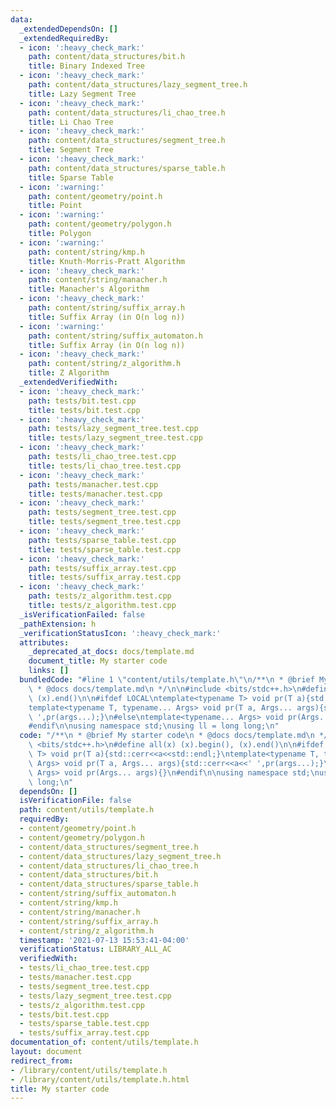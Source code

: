 ```yaml
---
data:
  _extendedDependsOn: []
  _extendedRequiredBy:
  - icon: ':heavy_check_mark:'
    path: content/data_structures/bit.h
    title: Binary Indexed Tree
  - icon: ':heavy_check_mark:'
    path: content/data_structures/lazy_segment_tree.h
    title: Lazy Segment Tree
  - icon: ':heavy_check_mark:'
    path: content/data_structures/li_chao_tree.h
    title: Li Chao Tree
  - icon: ':heavy_check_mark:'
    path: content/data_structures/segment_tree.h
    title: Segment Tree
  - icon: ':heavy_check_mark:'
    path: content/data_structures/sparse_table.h
    title: Sparse Table
  - icon: ':warning:'
    path: content/geometry/point.h
    title: Point
  - icon: ':warning:'
    path: content/geometry/polygon.h
    title: Polygon
  - icon: ':warning:'
    path: content/string/kmp.h
    title: Knuth-Morris-Pratt Algorithm
  - icon: ':heavy_check_mark:'
    path: content/string/manacher.h
    title: Manacher's Algorithm
  - icon: ':heavy_check_mark:'
    path: content/string/suffix_array.h
    title: Suffix Array (in O(n log n))
  - icon: ':warning:'
    path: content/string/suffix_automaton.h
    title: Suffix Array (in O(n log n))
  - icon: ':heavy_check_mark:'
    path: content/string/z_algorithm.h
    title: Z Algorithm
  _extendedVerifiedWith:
  - icon: ':heavy_check_mark:'
    path: tests/bit.test.cpp
    title: tests/bit.test.cpp
  - icon: ':heavy_check_mark:'
    path: tests/lazy_segment_tree.test.cpp
    title: tests/lazy_segment_tree.test.cpp
  - icon: ':heavy_check_mark:'
    path: tests/li_chao_tree.test.cpp
    title: tests/li_chao_tree.test.cpp
  - icon: ':heavy_check_mark:'
    path: tests/manacher.test.cpp
    title: tests/manacher.test.cpp
  - icon: ':heavy_check_mark:'
    path: tests/segment_tree.test.cpp
    title: tests/segment_tree.test.cpp
  - icon: ':heavy_check_mark:'
    path: tests/sparse_table.test.cpp
    title: tests/sparse_table.test.cpp
  - icon: ':heavy_check_mark:'
    path: tests/suffix_array.test.cpp
    title: tests/suffix_array.test.cpp
  - icon: ':heavy_check_mark:'
    path: tests/z_algorithm.test.cpp
    title: tests/z_algorithm.test.cpp
  _isVerificationFailed: false
  _pathExtension: h
  _verificationStatusIcon: ':heavy_check_mark:'
  attributes:
    _deprecated_at_docs: docs/template.md
    document_title: My starter code
    links: []
  bundledCode: "#line 1 \"content/utils/template.h\"\n/**\n * @brief My starter code\n\
    \ * @docs docs/template.md\n */\n\n#include <bits/stdc++.h>\n#define all(x) (x).begin(),\
    \ (x).end()\n\n#ifdef LOCAL\ntemplate<typename T> void pr(T a){std::cerr<<a<<std::endl;}\n\
    template<typename T, typename... Args> void pr(T a, Args... args){std::cerr<<a<<'\
    \ ',pr(args...);}\n#else\ntemplate<typename... Args> void pr(Args... args){}\n\
    #endif\n\nusing namespace std;\nusing ll = long long;\n"
  code: "/**\n * @brief My starter code\n * @docs docs/template.md\n */\n\n#include\
    \ <bits/stdc++.h>\n#define all(x) (x).begin(), (x).end()\n\n#ifdef LOCAL\ntemplate<typename\
    \ T> void pr(T a){std::cerr<<a<<std::endl;}\ntemplate<typename T, typename...\
    \ Args> void pr(T a, Args... args){std::cerr<<a<<' ',pr(args...);}\n#else\ntemplate<typename...\
    \ Args> void pr(Args... args){}\n#endif\n\nusing namespace std;\nusing ll = long\
    \ long;\n"
  dependsOn: []
  isVerificationFile: false
  path: content/utils/template.h
  requiredBy:
  - content/geometry/point.h
  - content/geometry/polygon.h
  - content/data_structures/segment_tree.h
  - content/data_structures/lazy_segment_tree.h
  - content/data_structures/li_chao_tree.h
  - content/data_structures/bit.h
  - content/data_structures/sparse_table.h
  - content/string/suffix_automaton.h
  - content/string/kmp.h
  - content/string/manacher.h
  - content/string/suffix_array.h
  - content/string/z_algorithm.h
  timestamp: '2021-07-13 15:53:41-04:00'
  verificationStatus: LIBRARY_ALL_AC
  verifiedWith:
  - tests/li_chao_tree.test.cpp
  - tests/manacher.test.cpp
  - tests/segment_tree.test.cpp
  - tests/lazy_segment_tree.test.cpp
  - tests/z_algorithm.test.cpp
  - tests/bit.test.cpp
  - tests/sparse_table.test.cpp
  - tests/suffix_array.test.cpp
documentation_of: content/utils/template.h
layout: document
redirect_from:
- /library/content/utils/template.h
- /library/content/utils/template.h.html
title: My starter code
---
```

